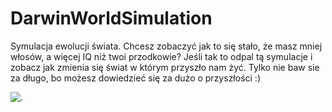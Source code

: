 # DarwinWorldSimulation

Symulacja ewolucji świata. Chcesz zobaczyć jak to się stało, że masz mniej włosów, a więcej IQ niż twoi przodkowie? Jeśli tak to odpal tą symulacje i zobacz jak zmienia się świat w którym przyszło nam żyć. Tylko nie baw sie za długo, bo możesz dowiedzieć się za dużo o przyszłości :)


![.](https://github.com/mario11-wiet/DarwinWorldSimulation/blob/master/src/main/Images/Dowi%C4%85zanie%20do%20Zrzut%20ekranu%20z%202021-02-28%2001-19-36%20(1).png "Darwin World Simulation")

